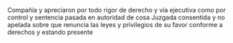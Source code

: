 Compañía y apreciaron por todo rigor de derecho y vía ejecutiva como por control y sentencia pasada en autoridad de cosa Juzgada consentida y no apelada sobre que renuncia las leyes y privilegios de su favor conforme a derechos y estando presente